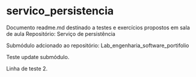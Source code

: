 # servico_persistencia

Documento readme.md destinado a testes e exercícios propostos em sala de aula
Repositório: Serviço de persistência

Submódulo adcionado ao repositório: Lab_engenharia_software_portifolio 

Teste update submódulo.

Linha de teste 2.